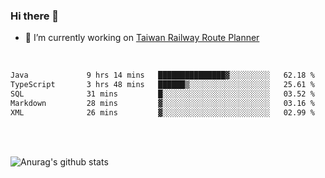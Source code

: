 ### Hi there 👋

- 🔭 I’m currently working on [Taiwan Railway Route Planner](https://github.com/Taiwan-Railway-Route-Planner)

<br/>

<!--START_SECTION:waka-->

```txt
Java             9 hrs 14 mins   ███████████████▓░░░░░░░░░   62.18 %
TypeScript       3 hrs 48 mins   ██████▒░░░░░░░░░░░░░░░░░░   25.61 %
SQL              31 mins         █░░░░░░░░░░░░░░░░░░░░░░░░   03.52 %
Markdown         28 mins         ▓░░░░░░░░░░░░░░░░░░░░░░░░   03.16 %
XML              26 mins         ▓░░░░░░░░░░░░░░░░░░░░░░░░   02.99 %
```

<!--END_SECTION:waka-->

<br/>
<br/>

![Anurag's github stats](https://github-readme-stats.vercel.app/api?username=DepickereSven&show_icons=true&theme=tokyonight)



<!--
**DepickereSven/DepickereSven** is a ✨ _special_ ✨ repository because its `README.md` (this file) appears on your GitHub profile.

Here are some ideas to get you started:

- 🔭 I’m currently working on ...
- 🌱 I’m currently learning ...
- 👯 I’m looking to collaborate on ...
- 🤔 I’m looking for help with ...
- 💬 Ask me about ...
- 📫 How to reach me: ...
- 😄 Pronouns: ...
- ⚡ Fun fact: ...
-->
